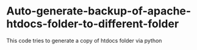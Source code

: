 # Auto-generate-backup-of-apache-htdocs-folder-to-different-folder
This code tries to generate a copy of htdocs folder via python
